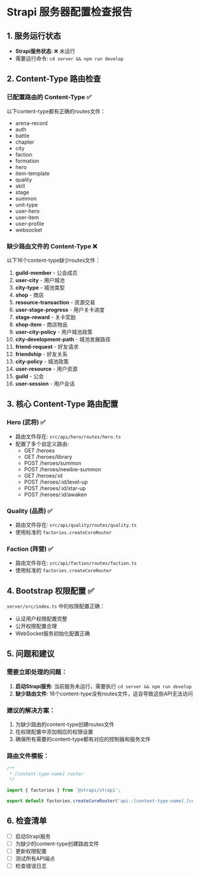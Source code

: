# Strapi 服务器配置检查报告

## 1. 服务运行状态
- **Strapi服务状态**: ❌ 未运行
- 需要运行命令: `cd server && npm run develop`

## 2. Content-Type 路由检查

### 已配置路由的 Content-Type ✅
以下content-type都有正确的routes文件：
- arena-record
- auth
- battle
- chapter
- city
- faction
- formation
- hero
- item-template
- quality
- skill
- stage
- summon
- unit-type
- user-hero
- user-item
- user-profile
- websocket

### 缺少路由文件的 Content-Type ❌
以下16个content-type缺少routes文件：
1. **guild-member** - 公会成员
2. **user-city** - 用户城池
3. **city-type** - 城池类型
4. **shop** - 商店
5. **resource-transaction** - 资源交易
6. **user-stage-progress** - 用户关卡进度
7. **stage-reward** - 关卡奖励
8. **shop-item** - 商店物品
9. **user-city-policy** - 用户城池政策
10. **city-development-path** - 城池发展路径
11. **friend-request** - 好友请求
12. **friendship** - 好友关系
13. **city-policy** - 城池政策
14. **user-resource** - 用户资源
15. **guild** - 公会
16. **user-session** - 用户会话

## 3. 核心 Content-Type 路由配置

### Hero (武将) ✅
- 路由文件存在: `src/api/hero/routes/hero.ts`
- 配置了多个自定义路由:
  - GET /heroes
  - GET /heroes/library
  - POST /heroes/summon
  - POST /heroes/newbie-summon
  - GET /heroes/:id
  - POST /heroes/:id/level-up
  - POST /heroes/:id/star-up
  - POST /heroes/:id/awaken

### Quality (品质) ✅
- 路由文件存在: `src/api/quality/routes/quality.ts`
- 使用标准的 `factories.createCoreRouter`

### Faction (阵营) ✅
- 路由文件存在: `src/api/faction/routes/faction.ts`
- 使用标准的 `factories.createCoreRouter`

## 4. Bootstrap 权限配置 ✅

`server/src/index.ts` 中的权限配置正确：
- 认证用户权限配置完整
- 公开权限配置合理
- WebSocket服务初始化配置正确

## 5. 问题和建议

### 需要立即处理的问题：
1. **启动Strapi服务**: 当前服务未运行，需要执行 `cd server && npm run develop`
2. **缺少路由文件**: 16个content-type没有routes文件，这会导致这些API无法访问

### 建议的解决方案：
1. 为缺少路由的content-type创建routes文件
2. 在权限配置中添加相应的权限设置
3. 确保所有需要的content-type都有对应的控制器和服务文件

### 路由文件模板：
```typescript
/**
 * [content-type-name] router
 */

import { factories } from '@strapi/strapi';

export default factories.createCoreRouter('api::[content-type-name].[content-type-name]');
```

## 6. 检查清单

- [ ] 启动Strapi服务
- [ ] 为缺少的content-type创建路由文件
- [ ] 更新权限配置
- [ ] 测试所有API端点
- [ ] 检查错误日志